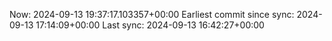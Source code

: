 Now: 2024-09-13 19:37:17.103357+00:00 Earliest commit since sync: 2024-09-13 17:14:09+00:00 Last sync: 2024-09-13 16:42:27+00:00
